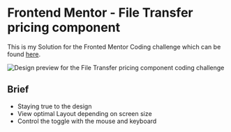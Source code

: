 # Frontend Mentor - File Transfer pricing component

This is my Solution for the Fronted Mentor Coding challenge which can be found [here](https://www.frontendmentor.io/challenges/coding-bootcamp-testimonials-slider-4FNyLA8JL).

![Design preview for the File Transfer pricing component coding challenge](./design/desktop-preview.jpg)

## Brief 

* Staying true to the design
* View optimal Layout depending on screen size
* Control the toggle with the mouse and keyboard
